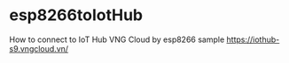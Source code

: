 # esp8266toIotHub
How to connect to IoT Hub VNG Cloud by esp8266 sample
https://iothub-s9.vngcloud.vn/
